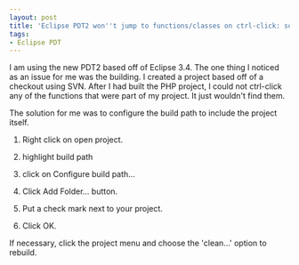 ```yaml
---
layout: post
title: 'Eclipse PDT2 won''t jump to functions/classes on ctrl-click: solved'
tags:
- Eclipse PDT
---
```

I am using the new PDT2 based off of Eclipse 3.4.  The one thing I noticed as an issue for me was the building.  I created a project based off of a checkout using SVN.  After I had built the PHP project, I could not ctrl-click any of the functions that were part of my project.  It just wouldn't find them.

The solution for me was to configure the build path to include the project itself.

1. Right click on open project.

2. highlight build path

3. click on Configure build path...

4. Click Add Folder... button.

5. Put a check mark next to your project.

6. Click OK.

If necessary, click the project menu and choose the 'clean...' option to rebuild.
